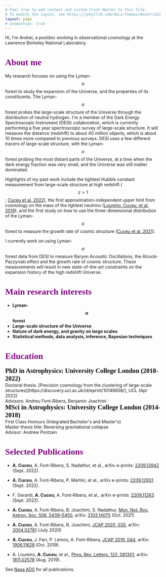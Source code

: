 ```yaml
---
# Feel free to add content and custom Front Matter to this file.
# To modify the layout, see https://jekyllrb.com/docs/themes/#overriding-theme-defaults
layout: page
# usemathjax: true
---
```



Hi, I'm Andrei, a postdoc working in observational cosmology at the Lawrence Berkeley National Laboratory.

<h1 style="font-family:'Calibri Light';color: purple" id="about">About me </h1>

My research focuses on using the Lyman-$$\alpha$$ forest to study the expansion of the Universe, and the properties of its constituents. The Lyman-$$\alpha$$ forest probes the large-scale structure of the Universe through the distribution of neutral hydrogen. I'm a member of the Dark Energy Spectroscopic Instrument (DESI) collaboration, which is currently performing a five year spectroscopic survey of large-scale structure. It will measure the distance (redshift) to about 40 million objects, which is about 10 times more compared to previous surveys. DESI uses a few different tracers of large-scale structure, with the Lyman-$$\alpha$$ forest probing the most distant parts of the Universe, at a time when the dark energy fraction was very small, and the Universe was still matter dominated.

Highlights of my past work include the tightest Hubble constant measurement from large-scale structure at high redshift ($$z>1$$; [Cuceu et al. 2022](https://arxiv.org/abs/2209.13942)), the first approximation-independent upper limit from cosmology on the mass of the lightest neutrino ([Loureiro, Cuceu, et al. 2019](https://doi.org/10.1103/PhysRevLett.123.081301)), and the first study on how to use the three-dimensional distribution of the Lyman-$$\alpha$$ forest to measure the growth rate of cosmic structure ([Cuceu et al. 2021](https://doi.org/10.1093/mnras/stab1999)).

I currently work on using Lyman-$$\alpha$$ forest data from DESI to measure Baryon Acoustic Oscillations, the Alcock-Paczynski effect and the growth rate of cosmic structure. These measurements will result in new state-of-the-art constraints on the expansion history of the high redshift Universe.

<h1 style="font-family:'Calibri Light';color: purple" id="research">Main research interests </h1>

* **Lyman-$$\alpha$$ forest**
* **Large-scale structure of the Universe**
* **Nature of dark energy, and gravity on large scales**
* **Statistical methods, data analysis, inference, Bayesian techniques**

<h1 style="font-family:'Calibri Light';color: purple" id="education">Education </h1>

<h2 style="font-family:'Calibri Light';color: black;font-weight: bold;margin: 0">PhD in Astrophysics: University College London (2018-2022) </h2>
Doctoral thesis: [Precision cosmology from the clustering of large-scale structures](https://discovery.ucl.ac.uk/id/eprint/10146658/), UCL (Apr 2022)<br>
Advisors: Andreu Font-Ribera, Benjamin Joachimi<br>
<h2 style="font-family:'Calibri Light';color: black;font-weight: bold;margin: 0">MSci in Astrophysics: University College London (2014-2018) </h2>
First Class Honours (Integrated Bachelor's and Master's)<br>
Master thesis title: Reversing gravitational collapse<br>
Advisor: Andrew Pontzen

<h1 style="font-family:'Calibri Light';color: purple" id="publications">Selected Publications </h1>

* **A. Cuceu**, A. Font-Ribera, S. Nadathur, et al., arXiv e-prints: [2209.13942](https://arxiv.org/abs/2209.13942) (Sept. 2022).

* **A. Cuceu**, A. Font-Ribera, P. Martini, et al., arXiv e-prints: [2209.12931](https://arxiv.org/abs/2209.12931) (Sept. 2022).

* F. Gerardi, **A. Cuceu**, A. Font-Ribera, et al., arXiv e-prints: [2209.11263](https://arxiv.org/abs/2209.11263) (Sept. 2022).

* **A. Cuceu**, A. Font-Ribera, B. Joachimi, S. Nadathur, [Mon. Not. Roy. Astron. Soc. 506, 5439–5450](https://doi.org/10.1093/mnras/stab1999), arXiv: [2103.14075](https://arxiv.org/abs/2103.14075) (Oct. 2021)

* **A. Cuceu**, A. Font-Ribera, B. Joachimi, [JCAP 2020, 035](https://doi.org/10.1088/1475-7516/2020/07/035), arXiv: [2004.02761](https://arxiv.org/abs/2004.02761) (July 2020)

* **A. Cuceu**, J. Farr, P. Lemos, A. Font-Ribera, [JCAP 2019, 044](https://doi.org/10.1088/1475-7516/2019/10/044), arXiv: [1906.11628](https://arxiv.org/abs/1906.11628) (Oct. 2019).

* A. Loureiro, **A. Cuceu**, et al., [Phys. Rev. Letters. 123, 081301](https://doi.org/10.1103/PhysRevLett.123.081301), arXiv: [1811.02578](https://arxiv.org/abs/1811.02578) (Aug. 2019).

See [Nasa ADS](https://ui.adsabs.harvard.edu/search/q=author%3A"Cuceu%2C%20Andrei"&sort=date%20desc%2C%20bibcode%20desc&p_=0) for all publications.
